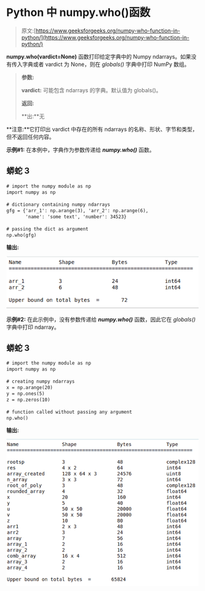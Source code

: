 # Python 中 numpy.who()函数

> 原文:[https://www.geeksforgeeks.org/numpy-who-function-in-python/](https://www.geeksforgeeks.org/numpy-who-function-in-python/)

**numpy.who(vardict=None)** 函数打印给定字典中的 Numpy ndarrays。如果没有传入字典或者 vardict 为 None，则在 *globals()* 字典中打印 NumPy 数组。

> **参数:**
> 
> **vardict:** 可能包含 ndarrays 的字典。默认值为 globals()。
> 
> **返回:**
> 
> **出:**无

**注意:**它打印出 vardict 中存在的所有 ndarrays 的名称、形状、字节和类型，但不返回任何内容。

**示例#1:** 在本例中，字典作为参数传递给 ***numpy.who()*** 函数。

## 蟒蛇 3

```
# import the numpy module as np
import numpy as np

# dictionary containing numpy ndarrays
gfg = {'arr_1': np.arange(3), 'arr_2': np.arange(6),
       'name': 'some text', 'number': 34523}

# passing the dict as argument
np.who(gfg)
```

**输出:**

![](img/403019d15e9f08626b412b01cd4e4036.png)

**示例#2:** 在此示例中，没有参数传递给 ***numpy.who()*** 函数，因此它在 *globals()* 字典中打印 ndarray。

## 蟒蛇 3

```
# import the numpy module as np
import numpy as np

# creating numpy ndarrays
x = np.arange(20)
y = np.ones(5)
z = np.zeros(10)

# function called without passing any argument
np.who()
```

**输出:**

![](img/b9abb1b51f991013e439e0e49c689895.png)